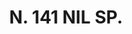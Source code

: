 ---
title: "N. 141 NIL SP."
plant-name: "N. 141."
plant-number: "141"
plant-xml: "/assets/xml/plant141.xml"
plant-img1: "/assets/img/plant141_verso.jpg"
plant-img2: "/assets/img/plant141.jpg"
plant-title: "N. 141 NIL SP."
plant-taxon-link: ""
plant-taxon-link: ""
layout: single-xml
---